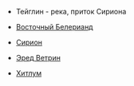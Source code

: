 *   Тейглин - река, приток Сириона


*   [Восточный Белерианд](../Восточный%20Белерианд.md)
*   [Сирион](Реки/Сирион.md)
*   [Эред Ветрин](Эред%20Ветрин.md)
*   [Хитлум](Хитлум.md)
